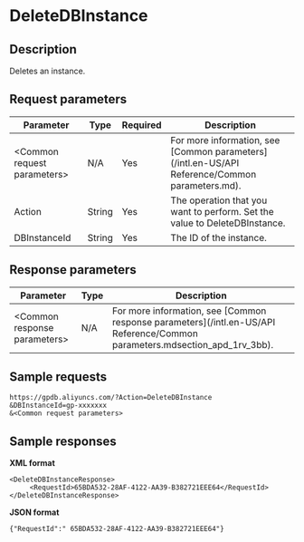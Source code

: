 # DeleteDBInstance

## Description

Deletes an instance.

## Request parameters

|Parameter|Type|Required|Description|
|---------|----|--------|-----------|
|<Common request parameters\>|N/A|Yes|For more information, see [Common parameters](/intl.en-US/API Reference/Common parameters.md).|
|Action|String|Yes|The operation that you want to perform. Set the value to DeleteDBInstance.|
|DBInstanceId|String|Yes|The ID of the instance.|

## Response parameters

|Parameter|**Type**|**Description**|
|---------|--------|---------------|
|<Common response parameters\>|N/A|For more information, see [Common response parameters](/intl.en-US/API Reference/Common parameters.mdsection_apd_1rv_3bb).|

## Sample requests

```
https://gpdb.aliyuncs.com/?Action=DeleteDBInstance
&DBInstanceId=gp-xxxxxxx 
&<Common request parameters>

```

## Sample responses

**XML format**

```
<DeleteDBInstanceResponse>  
     <RequestId>65BDA532-28AF-4122-AA39-B382721EEE64</RequestId>
</DeleteDBInstanceResponse>
```

**JSON format**

```
{"RequestId":" 65BDA532-28AF-4122-AA39-B382721EEE64"}
```

